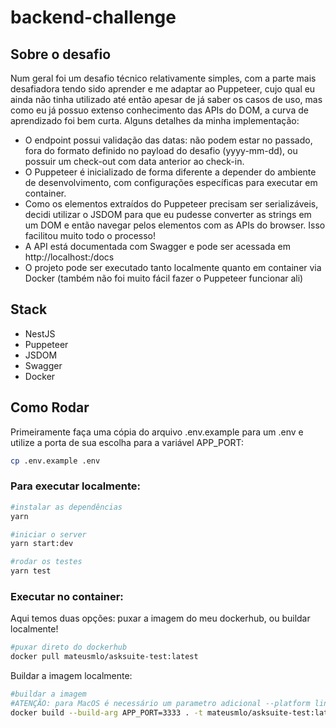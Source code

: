 # backend-challenge

## Sobre o desafio

Num geral foi um desafio técnico relativamente simples, com a parte mais desafiadora tendo sido aprender e me adaptar ao Puppeteer, cujo qual eu ainda não tinha utilizado até então apesar de já saber os casos de uso, mas como eu já possuo extenso conhecimento das APIs do DOM, a curva de aprendizado foi bem curta. Alguns detalhes da minha implementação:

- O endpoint possui validação das datas: não podem estar no passado, fora do formato definido no payload do desafio (yyyy-mm-dd), ou possuir um check-out com data anterior ao check-in. 
- O Puppeteer é inicializado de forma diferente a depender do ambiente de desenvolvimento, com configurações específicas para executar em container.
- Como os elementos extraídos do Puppeteer precisam ser serializáveis, decidi utilizar o JSDOM para que eu pudesse converter as strings em um DOM e então navegar pelos elementos com as APIs do browser. Isso facilitou muito todo o processo!
- A API está documentada com Swagger e pode ser acessada em http://localhost:<PORTA>/docs
- O projeto pode ser executado tanto localmente quanto em container via Docker (também não foi muito fácil fazer o Puppeteer funcionar ali)

## Stack

- NestJS
- Puppeteer
- JSDOM
- Swagger
- Docker

## Como Rodar

Primeiramente faça uma cópia do arquivo .env.example para um .env e utilize a porta de sua escolha para a variável APP_PORT:
```sh
cp .env.example .env
```

### Para executar localmente:
```sh
#instalar as dependências
yarn

#iniciar o server
yarn start:dev

#rodar os testes
yarn test
```

### Executar no container:

Aqui temos duas opções: puxar a imagem do meu dockerhub, ou buildar localmente!

```sh
#puxar direto do dockerhub
docker pull mateusmlo/asksuite-test:latest
```

Buildar a imagem localmente:

```sh
#buildar a imagem
#ATENÇÃO: para MacOS é necessário um parametro adicional --platform linux/amd64 para a instalação do chrome
docker build --build-arg APP_PORT=3333 . -t mateusmlo/asksuite-test:latest
```
